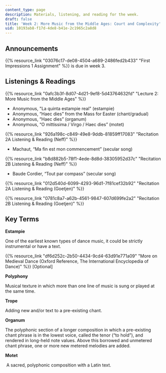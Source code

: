 ```yaml
---
content_type: page
description: Materials, listening, and reading for the week.
draft: false
title: 'Week 2: More Music from the Middle Ages: Court and Complexity'
uid: 10193ab8-f17d-4de8-b41e-2c1965c2a8d8
---
```

## Announcements

{{% resource_link "03076c17-de08-4504-a689-2486fed2b433" "First Impressions 1 Assignment" %}} is due in week 3.

## Listenings & Readings

{{% resource_link "0afc3b3f-8d07-4d21-9ef8-5d43764632fd" "Lecture 2: More Music from the Middle Ages" %}}

- Anonymous, "La quinta estampie real" (estampie)
- Anonymous, “Haec dies” from the Mass for Easter (chant/gradual)
- Anonymous, “Haec dies” (organum)
- Anonymous, “O mittissima / Virgo / Haec dies” (motet)

{{% resource_link "926a198c-c849-49e8-9ddb-81859ff17083" "Recitation 2A Listening & Reading (Neff)" %}}

- Machaut, “Ma fin est mon commencement” (secular song)

{{% resource_link "b8d882b5-78f1-4ede-8d8d-38305952d37c" "Recitation 2B Listening & Reading (Neff)" %}}

- Baude Cordier, “Tout par compass” (secular song)

{{% resource_link "012d540d-6099-4293-96d1-7f81cef32b92" "Recitation 2A Listening & Reading (Goetjen)" %}}

{{% resource_link "0781c8a7-a62b-4561-9847-607d699fe2a2" "Recitation 2B Listening & Reading (Goetjen)" %}}

## Key Terms

**Estampie** 

One of the earliest known types of dance music, it could be strictly instrumental or have a text. 

{{% resource_link "df6d252c-2b50-4434-9cd4-63d91e771a09" "More on Medieval Dance (Oxford Reference, The International Encyclopedia of Dance)" %}} \[Optional\]

**Polyphony** 

Musical texture in which more than one line of music is sung or played at the same time. 

**Trope**  

Adding new and/or text to a pre-existing chant. 

**Organum** 

The polyphonic section of a longer composition in which a pre-existing chant phrase is in the lowest voice, called the tenor (“to hold”), and rendered in long-held note values. Above this borrowed and unmetered chant phrase, one or more new metered melodies are added.  

**Motet** 

 A sacred, polyphonic composition with a Latin text.